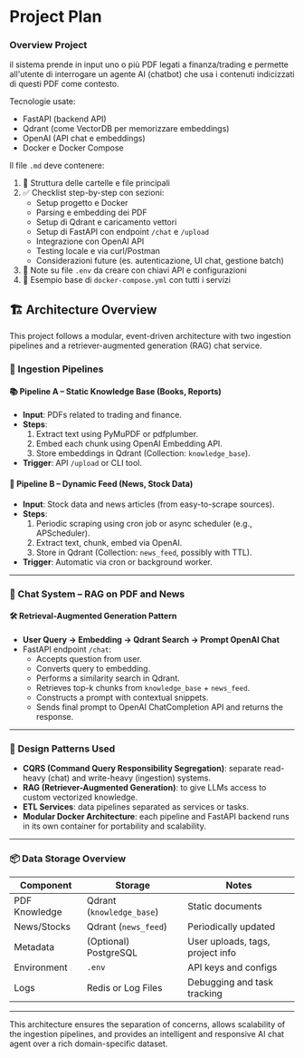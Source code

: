 # Project Plan

 
### Overview Project
il sistema prende in input uno o più PDF legati a finanza/trading e permette all'utente di interrogare un agente AI (chatbot) che usa i contenuti indicizzati di questi PDF come contesto.

Tecnologie usate:
- FastAPI (backend API)
- Qdrant (come VectorDB per memorizzare embeddings)
- OpenAI (API chat e embeddings)
- Docker e Docker Compose

Il file `.md` deve contenere:
1. 📁 Struttura delle cartelle e file principali
2. ✅ Checklist step-by-step con sezioni:
   - Setup progetto e Docker
   - Parsing e embedding dei PDF
   - Setup di Qdrant e caricamento vettori
   - Setup di FastAPI con endpoint `/chat` e `/upload`
   - Integrazione con OpenAI API
   - Testing locale e via curl/Postman
   - Considerazioni future (es. autenticazione, UI chat, gestione batch)
3. 📌 Note su file `.env` da creare con chiavi API e configurazioni
4. 🐳 Esempio base di `docker-compose.yml` con tutti i servizi


## 🏗️ Architecture Overview

This project follows a modular, event-driven architecture with two ingestion pipelines and a retriever-augmented generation (RAG) chat service.

### 🔄 Ingestion Pipelines

#### 📚 Pipeline A – Static Knowledge Base (Books, Reports)
- **Input**: PDFs related to trading and finance.
- **Steps**:
  1. Extract text using PyMuPDF or pdfplumber.
  2. Embed each chunk using OpenAI Embedding API.
  3. Store embeddings in Qdrant (Collection: `knowledge_base`).
- **Trigger**: API `/upload` or CLI tool.

#### 📰 Pipeline B – Dynamic Feed (News, Stock Data)
- **Input**: Stock data and news articles (from easy-to-scrape sources).
- **Steps**:
  1. Periodic scraping using cron job or async scheduler (e.g., APScheduler).
  2. Extract text, chunk, embed via OpenAI.
  3. Store in Qdrant (Collection: `news_feed`, possibly with TTL).
- **Trigger**: Automatic via cron or background worker.

---

### 🧠 Chat System – RAG on PDF and News

#### 🛠️ Retrieval-Augmented Generation Pattern
- **User Query → Embedding → Qdrant Search → Prompt OpenAI Chat**
- FastAPI endpoint `/chat`:
  - Accepts question from user.
  - Converts query to embedding.
  - Performs a similarity search in Qdrant.
  - Retrieves top-k chunks from `knowledge_base` + `news_feed`.
  - Constructs a prompt with contextual snippets.
  - Sends final prompt to OpenAI ChatCompletion API and returns the response.

---

### 🧱 Design Patterns Used

- **CQRS (Command Query Responsibility Segregation)**: separate read-heavy (chat) and write-heavy (ingestion) systems.
- **RAG (Retriever-Augmented Generation)**: to give LLMs access to custom vectorized knowledge.
- **ETL Services**: data pipelines separated as services or tasks.
- **Modular Docker Architecture**: each pipeline and FastAPI backend runs in its own container for portability and scalability.

---

### 📦 Data Storage Overview

| Component       | Storage              | Notes                             |
|----------------|----------------------|-----------------------------------|
| PDF Knowledge   | Qdrant (`knowledge_base`) | Static documents                  |
| News/Stocks     | Qdrant (`news_feed`)      | Periodically updated              |
| Metadata        | (Optional) PostgreSQL     | User uploads, tags, project info  |
| Environment     | `.env`                 | API keys and configs               |
| Logs            | Redis or Log Files       | Debugging and task tracking       |

---

This architecture ensures the separation of concerns, allows scalability of the ingestion pipelines, and provides an intelligent and responsive AI chat agent over a rich domain-specific dataset.

